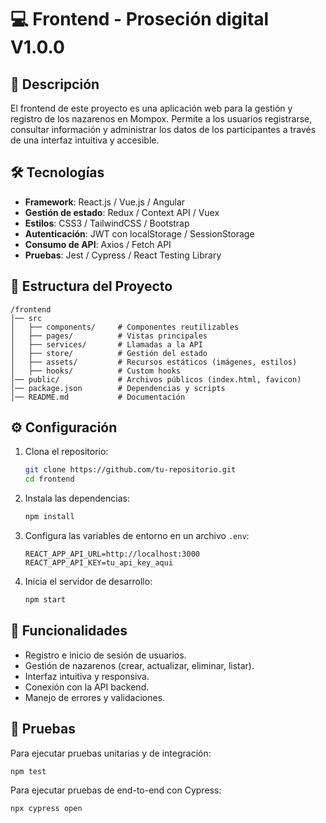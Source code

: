 # 💻 Frontend - Proseción digital V1.0.0

## 📌 Descripción

El frontend de este proyecto es una aplicación web para la gestión y registro de los nazarenos en Mompox. Permite a los usuarios registrarse, consultar información y administrar los datos de los participantes a través de una interfaz intuitiva y accesible.

## 🛠️ Tecnologías

- **Framework**: React.js / Vue.js / Angular
- **Gestión de estado**: Redux / Context API / Vuex
- **Estilos**: CSS3 / TailwindCSS / Bootstrap
- **Autenticación**: JWT con localStorage / SessionStorage
- **Consumo de API**: Axios / Fetch API
- **Pruebas**: Jest / Cypress / React Testing Library

## 📂 Estructura del Proyecto

```
/frontend
│── src
│   ├── components/     # Componentes reutilizables
│   ├── pages/          # Vistas principales
│   ├── services/       # Llamadas a la API
│   ├── store/          # Gestión del estado
│   ├── assets/         # Recursos estáticos (imágenes, estilos)
│   ├── hooks/          # Custom hooks
│── public/             # Archivos públicos (index.html, favicon)
│── package.json        # Dependencias y scripts
│── README.md           # Documentación
```

## ⚙️ Configuración

1. Clona el repositorio:
   ```bash
   git clone https://github.com/tu-repositorio.git
   cd frontend
   ```
2. Instala las dependencias:
   ```bash
   npm install
   ```
3. Configura las variables de entorno en un archivo `.env`:
   ```env
   REACT_APP_API_URL=http://localhost:3000
   REACT_APP_API_KEY=tu_api_key_aqui
   ```
4. Inicia el servidor de desarrollo:
   ```bash
   npm start
   ```

## 🚀 Funcionalidades

- Registro e inicio de sesión de usuarios.
- Gestión de nazarenos (crear, actualizar, eliminar, listar).
- Interfaz intuitiva y responsiva.
- Conexión con la API backend.
- Manejo de errores y validaciones.

## 🧪 Pruebas

Para ejecutar pruebas unitarias y de integración:

```bash
npm test
```

Para ejecutar pruebas de end-to-end con Cypress:

```bash
npx cypress open
```

